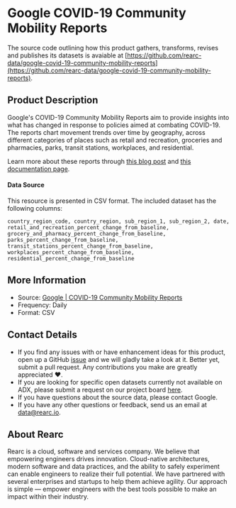 # Google COVID-19 Community Mobility Reports

The source code outlining how this product gathers, transforms, revises and publishes its datasets is avaiable at [https://github.com/rearc-data/google-covid-19-community-mobility-reports](https://github.com/rearc-data/google-covid-19-community-mobility-reports).

## Product Description
Google's COVID-19 Community Mobility Reports aim to provide insights into what has changed in response to policies aimed at combating COVID-19. The reports chart movement trends over time by geography, across different categories of places such as retail and recreation, groceries and pharmacies, parks, transit stations, workplaces, and residential.

Learn more about these reports through [this blog post](https://www.blog.google/technology/health/covid-19-community-mobility-reports) and [this documentation page](https://www.google.com/covid19/mobility/data_documentation.html).

#### Data Source
This resource is presented in CSV format. The included dataset has the following columns:

`country_region_code, country_region, sub_region_1, sub_region_2, date, retail_and_recreation_percent_change_from_baseline, grocery_and_pharmacy_percent_change_from_baseline, parks_percent_change_from_baseline, transit_stations_percent_change_from_baseline, workplaces_percent_change_from_baseline, residential_percent_change_from_baseline`

## More Information
- Source: [Google | COVID-19 Community Mobility Reports](https://www.google.com/covid19/mobility/)
- Frequency: Daily
- Format: CSV

## Contact Details
- If you find any issues with or have enhancement ideas for this product, open up a GitHub [issue](https://github.com/rearc-data/google-covid-19-community-mobility-reports/issues) and we will gladly take a look at it. Better yet, submit a pull request. Any contributions you make are greatly appreciated :heart:.
- If you are looking for specific open datasets currently not available on ADX, please submit a request on our project board [here](https://github.com/rearc-data/covid-datasets-aws-data-exchange/projects/1).
- If you have questions about the source data, please contact Google.
- If you have any other questions or feedback, send us an email at data@rearc.io.

## About Rearc
Rearc is a cloud, software and services company. We believe that empowering engineers drives innovation. Cloud-native architectures, modern software and data practices, and the ability to safely experiment can enable engineers to realize their full potential. We have partnered with several enterprises and startups to help them achieve agility. Our approach is simple — empower engineers with the best tools possible to make an impact within their industry.